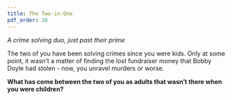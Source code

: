 ```yaml
---
title: The Two-in-One
pdf_order: 26
---
```


_A crime solving duo, just past their prime_

The two of you have been solving crimes since you were kids. Only at some point, it wasn’t a matter of finding the lost fundraiser money that Bobby Doyle had stolen - now, you unravel murders or worse.

<div class="callout-box">

**What has come between the two of you as adults that wasn’t there when you were children?**

</div>
